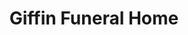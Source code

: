 ---
title: "Giffin Funeral Home"
url: /capon-bridge/giffin-funeral-home-northwestern-turnpike/
shop: funeral directors
---